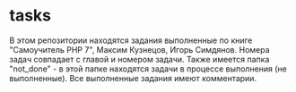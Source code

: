 # tasks
В этом репозитории находятся задания выполненные по книге "Самоучитель PHP 7", Максим Кузнецов, Игорь Симдянов. Номера задач совпадает с главой и номером задачи. Также имеется папка "not_done" - в этой папке находятся задачи в процессе выполнения (не выполненные). Все выполненные задания имеют комментарии.
